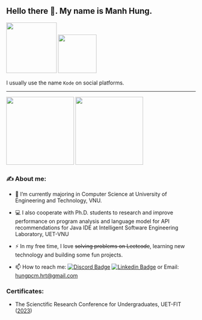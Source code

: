 ## Hello there 👋. My name is Manh Hung.

<div id="header">
  <img src="https://media.giphy.com/media/qgQUggAC3Pfv687qPC/giphy.gif" width="134"/>
  <img src="https://media.giphy.com/media/i4MAH84pqe2m2aVojc/giphy.gif" width="102"/>
</div>

I usually use the name `Kode` on social platforms.

---

<div >
  <img src="https://github-readme-stats.vercel.app/api?username=manhhungpc&show_icons=true&hide=issues&count_private=true&theme=react&bg_color=20232A" height="180">
<img src="https://github-readme-stats.vercel.app/api/top-langs?&username=manhhungpc&hide=css,shell&langs_count=8&layout=compact&exclude_repo=quatangem,JavaFx_Dictionary,UETCodeCamp,DSA_20020138_coursera,DSA_20020138_PhamCongManhHung&theme=react&bg_color=20232A" height="180">
</div>
  
<!-- <img src="https://github-readme-stats.vercel.app/api/top-langs/?username=manhhungpc&hide=shell,css&langs_count=8&exclude_repo=JavaFx_Dictionary,UETCodeCamp&layout=compact&theme=react&bg_color=20232A"> -->

### ✍️ About me:

- 🚀 I’m currently majoring in Computer Science at University of Engineering and Technology, VNU. 

- 💻 I also cooperate with Ph.D. students to research and improve performance on program analysis and language model for API recommendations for Java IDE at Intelligent Software Engineering Laboratory, UET-VNU

- ⚡ In my free time, I love ~~solving problems on Leetcode~~, learning new technology and building some fun projects.

- 📫 How to reach me: [![Discord Badge](https://img.shields.io/badge/Discord-7289DA?style=flat&logo=discord&logoColor=white)](https://www.discordapp.com/users/476379884659408906)  [![Linkedin Badge](https://img.shields.io/badge/-LinkedIn-blue?style=flat&logo=Linkedin&logoColor=white)](https://www.linkedin.com/in/manhhung912/) or Email: [hungpcm.hrt@gmail.com](mailto:hungpcm.hrt@gmail.com)

### Certificates:
- The Scienctific Research Conference for Undergraduates, UET-FIT ([2023](https://drive.google.com/file/d/1IdLqO-zNSqAUEpLi6KPP7yBjTz-iaPC7/view?usp=sharing))
<!-- ### Related link : -->
